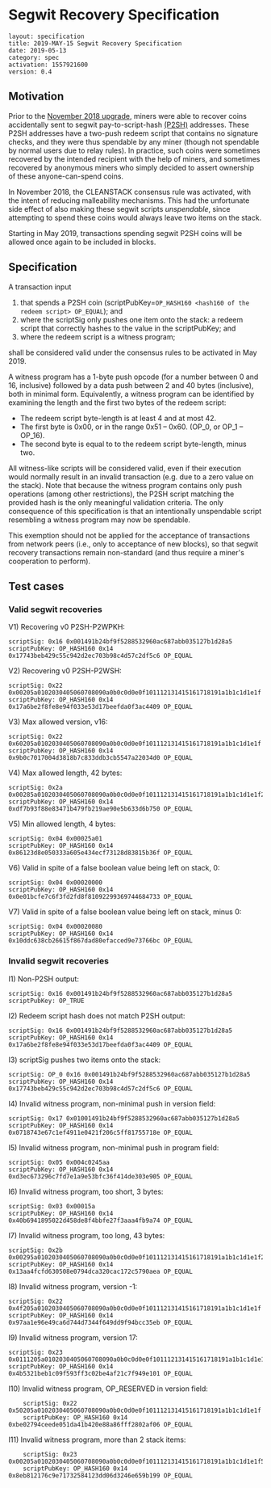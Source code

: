 # Segwit Recovery Specification

    layout: specification
    title: 2019-MAY-15 Segwit Recovery Specification
    date: 2019-05-13
    category: spec
    activation: 1557921600
    version: 0.4

## Motivation

Prior to the [November 2018 upgrade](protocol/forks/hf-201811115), miners were able to recover coins accidentally sent to segwit pay-to-script-hash [(P2SH)](https://github.com/bitcoin/bips/blob/master/bip-0016.mediawiki) addresses.
These P2SH addresses have a two-push redeem script that contains no signature checks, and they were thus spendable by any miner (though not spendable by normal users due to relay rules).
In practice, such coins were sometimes recovered by the intended recipient with the help of miners, and sometimes recovered by anonymous miners who simply decided to assert ownership of these anyone-can-spend coins.

In November 2018, the CLEANSTACK consensus rule was activated, with the intent of reducing malleability mechanisms.
This had the unfortunate side effect of also making these segwit scripts *unspendable*, since attempting to spend these coins would always leave two items on the stack.

Starting in May 2019, transactions spending segwit P2SH coins will be allowed once again to be included in blocks.

## Specification

A transaction input

1. that spends a P2SH coin (scriptPubKey=`OP_HASH160 <hash160 of the redeem script> OP_EQUAL`); and
2. where the scriptSig only pushes one item onto the stack: a redeem script that correctly hashes to the value in the scriptPubKey; and
3. where the redeem script is a witness program;

shall be considered valid under the consensus rules to be activated in May 2019.

A witness program has a 1-byte push opcode (for a number between 0 and 16, inclusive) followed by a data push between 2 and 40 bytes (inclusive), both in minimal form.
Equivalently, a witness program can be identified by examining the length and the first two bytes of the redeem script:

* The redeem script byte-length is at least 4 and at most 42.
* The first byte is 0x00, or in the range 0x51 – 0x60. (OP_0, or OP_1 – OP_16).
* The second byte is equal to to the redeem script byte-length, minus two.

All witness-like scripts will be considered valid, even if their execution would normally result in an invalid transaction (e.g. due to a zero value on the stack).
Note that because the witness program contains only push operations (among other restrictions), the P2SH script matching the provided hash is the only meaningful validation criteria.
The only consequence of this specification is that an intentionally unspendable script resembling a witness program may now be spendable.

This exemption should not be applied for the acceptance of transactions from network peers (i.e., only to acceptance of new blocks), so that segwit recovery transactions remain non-standard (and thus require a miner's cooperation to perform).

## Test cases

### Valid segwit recoveries

V1) Recovering v0 P2SH-P2WPKH:

    scriptSig: 0x16 0x001491b24bf9f5288532960ac687abb035127b1d28a5
    scriptPubKey: OP_HASH160 0x14 0x17743beb429c55c942d2ec703b98c4d57c2df5c6 OP_EQUAL

V2) Recovering v0 P2SH-P2WSH:

    scriptSig: 0x22 0x00205a0102030405060708090a0b0c0d0e0f101112131415161718191a1b1c1d1e1f
    scriptPubKey: OP_HASH160 0x14 0x17a6be2f8fe8e94f033e53d17beefda0f3ac4409 OP_EQUAL

V3) Max allowed version, v16:

    scriptSig: 0x22 0x60205a0102030405060708090a0b0c0d0e0f101112131415161718191a1b1c1d1e1f
    scriptPubKey: OP_HASH160 0x14 0x9b0c7017004d3818b7c833ddb3cb5547a22034d0 OP_EQUAL

V4) Max allowed length, 42 bytes:

    scriptSig: 0x2a 0x00285a0102030405060708090a0b0c0d0e0f101112131415161718191a1b1c1d1e1f2021222324252627
    scriptPubKey: OP_HASH160 0x14 0xdf7b93f88e83471b479fb219ae90e5b633d6b750 OP_EQUAL

V5) Min allowed length, 4 bytes:

    scriptSig: 0x04 0x00025a01
    scriptPubKey: OP_HASH160 0x14 0x86123d8e050333a605e434ecf73128d83815b36f OP_EQUAL

V6) Valid in spite of a false boolean value being left on stack, 0:

    scriptSig: 0x04 0x00020000
    scriptPubKey: OP_HASH160 0x14 0x0e01bcfe7c6f3fd2fd8f81092299369744684733 OP_EQUAL

V7) Valid in spite of a false boolean value being left on stack, minus 0:

    scriptSig: 0x04 0x00020080
    scriptPubKey: OP_HASH160 0x14 0x10ddc638cb26615f867dad80efacced9e73766bc OP_EQUAL

### Invalid segwit recoveries

I1) Non-P2SH output:

    scriptSig: 0x16 0x001491b24bf9f5288532960ac687abb035127b1d28a5
    scriptPubKey: OP_TRUE

I2) Redeem script hash does not match P2SH output:

    scriptSig: 0x16 0x001491b24bf9f5288532960ac687abb035127b1d28a5
    scriptPubKey: OP_HASH160 0x14 0x17a6be2f8fe8e94f033e53d17beefda0f3ac4409 OP_EQUAL

I3) scriptSig pushes two items onto the stack:

    scriptSig: OP_0 0x16 0x001491b24bf9f5288532960ac687abb035127b1d28a5
    scriptPubKey: OP_HASH160 0x14 0x17743beb429c55c942d2ec703b98c4d57c2df5c6 OP_EQUAL

I4) Invalid witness program, non-minimal push in version field:

    scriptSig: 0x17 0x01001491b24bf9f5288532960ac687abb035127b1d28a5
    scriptPubKey: OP_HASH160 0x14 0x0718743e67c1ef4911e0421f206c5ff81755718e OP_EQUAL

I5) Invalid witness program, non-minimal push in program field:

    scriptSig: 0x05 0x004c0245aa
    scriptPubKey: OP_HASH160 0x14 0xd3ec673296c7fd7e1a9e53bfc36f414de303e905 OP_EQUAL

I6) Invalid witness program, too short, 3 bytes:

    scriptSig: 0x03 0x00015a
    scriptPubKey: OP_HASH160 0x14 0x40b6941895022d458de8f4bbfe27f3aaa4fb9a74 OP_EQUAL

I7) Invalid witness program, too long, 43 bytes:

    scriptSig: 0x2b 0x00295a0102030405060708090a0b0c0d0e0f101112131415161718191a1b1c1d1e1f202122232425262728
    scriptPubKey: OP_HASH160 0x14 0x13aa4fcfd630508e0794dca320cac172c5790aea OP_EQUAL

I8) Invalid witness program, version -1:

    scriptSig: 0x22 0x4f205a0102030405060708090a0b0c0d0e0f101112131415161718191a1b1c1d1e1f
    scriptPubKey: OP_HASH160 0x14 0x97aa1e96e49ca6d744d7344f649dd9f94bcc35eb OP_EQUAL

I9) Invalid witness program, version 17:

    scriptSig: 0x23 0x0111205a0102030405060708090a0b0c0d0e0f101112131415161718191a1b1c1d1e1f
    scriptPubKey: OP_HASH160 0x14 0x4b5321beb1c09f593ff3c02be4af21c7f949e101 OP_EQUAL

I10) Invalid witness program, OP_RESERVED in version field:

        scriptSig: 0x22 0x50205a0102030405060708090a0b0c0d0e0f101112131415161718191a1b1c1d1e1f
        scriptPubKey: OP_HASH160 0x14 0xbe02794ceede051da41b420e88a86fff2802af06 OP_EQUAL

I11) Invalid witness program, more than 2 stack items:

        scriptSig: 0x23 0x00205a0102030405060708090a0b0c0d0e0f101112131415161718191a1b1c1d1e1f51
        scriptPubKey: OP_HASH160 0x14 0x8eb812176c9e71732584123dd06d3246e659b199 OP_EQUAL

